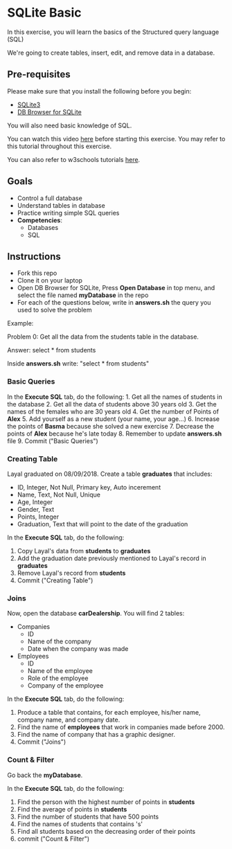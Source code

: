 # SQLite Basic

In this exercise, you will learn the basics of the Structured query language \(SQL\)

We're going to create tables, insert, edit, and remove data in a database.

## Pre-requisites

Please make sure that you install the following before you begin:

* [SQLite3](https://www.sqlite.org/download.html)
* [DB Browser for SQLite](https://sqlitebrowser.org/)

You will also need basic knowledge of SQL.

You can watch this video [here](https://www.freecodecamp.org/news/quincylarson/sql-and-databases-full-course--FLkLcFzA) before starting this exercise. You may refer to this tutorial throughout this exercise.

You can also refer to w3schools tutorials [here](https://www.w3schools.com/sql/default.asp).

## Goals

* Control a full database
* Understand tables in database
* Practice writing simple SQL queries
* **Competencies**: 
  * Databases
  * SQL

## Instructions

* Fork this repo
* Clone it on your laptop
* Open DB Browser for SQLite, Press **Open Database** in top menu, and select the file named **myDatabase** in the repo
* For each of the questions below, write in **answers.sh** the query you used to solve the problem

Example:

Problem 0: Get all the data from the students table in the database.

Answer: select \* from students

Inside **answers.sh** write: "select \* from students"

### Basic Queries

In the **Execute SQL** tab, do the following: 1. Get all the names of students in the database 2. Get all the data of students above 30 years old 3. Get the names of the females who are 30 years old 4. Get the number of Points of **Alex** 5. Add yourself as a new student \(your name, your age...\) 6. Increase the points of **Basma** because she solved a new exercise 7. Decrease the points of **Alex** because he's late today 8. Remember to update **answers.sh** file 9. Commit \("Basic Queries"\)

### Creating Table

Layal graduated on 08/09/2018. Create a table **graduates** that includes:

* ID, Integer, Not Null, Primary key, Auto incerement
* Name, Text, Not Null, Unique
* Age, Integer
* Gender, Text
* Points, Integer
* Graduation, Text that will point to the date of the graduation

In the **Execute SQL** tab, do the following:

1. Copy Layal's data from **students** to **graduates**
2. Add the graduation date previously mentioned to Layal's record in **graduates**
3. Remove Layal's record from **students**
4. Commit \("Creating Table"\) 

### Joins

Now, open the database **carDealership**. You will find 2 tables:

* Companies
  * ID
  * Name of the company
  * Date when the company was made
* Employees
  * ID
  * Name of the employee
  * Role of the employee
  * Company of the employee

In the **Execute SQL** tab, do the following:

1. Produce a table that contains, for each employee, his/her name, company name, and company date.
2. Find the name of **employees** that work in companies made before 2000.
3. Find the name of company that has a graphic designer.
4. Commit \("Joins"\) 

### Count & Filter

Go back the **myDatabase**.

In the **Execute SQL** tab, do the following:

1. Find the person with the highest number of points in **students**
2. Find the average of points in **students**
3. Find the number of students that have 500 points
4. Find the names of students that contains 's'
5. Find all students based on the decreasing order of their points
6. commit \("Count & Filter"\) 

